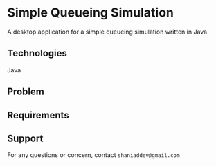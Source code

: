 # Simple Queueing Simulation
A desktop application for a simple queueing simulation written in Java.

## Technologies
Java

## Problem

## Requirements

## Support
For any questions or concern, contact `shaniaddev@gmail.com`
